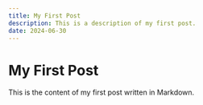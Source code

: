 ```yaml
---
title: My First Post
description: This is a description of my first post.
date: 2024-06-30
---
```


# My First Post

This is the content of my first post written in Markdown.
